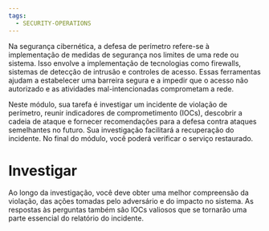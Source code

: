 ```yaml
---
tags:
  - SECURITY-OPERATIONS
---
```

Na segurança cibernética, a defesa de perímetro refere-se à implementação de medidas de segurança nos limites de uma rede ou sistema. Isso envolve a implementação de tecnologias como firewalls, sistemas de detecção de intrusão e controles de acesso. Essas ferramentas ajudam a estabelecer uma barreira segura e a impedir que o acesso não autorizado e as atividades mal-intencionadas comprometam a rede.

Neste módulo, sua tarefa é investigar um incidente de violação de perímetro, reunir indicadores de comprometimento (IOCs), descobrir a cadeia de ataque e fornecer recomendações para a defesa contra ataques semelhantes no futuro. Sua investigação facilitará a recuperação do incidente. No final do módulo, você poderá verificar o serviço restaurado.

# Investigar

Ao longo da investigação, você deve obter uma melhor compreensão da violação, das ações tomadas pelo adversário e do impacto no sistema. As respostas às perguntas também são IOCs valiosos que se tornarão uma parte essencial do relatório do incidente.


